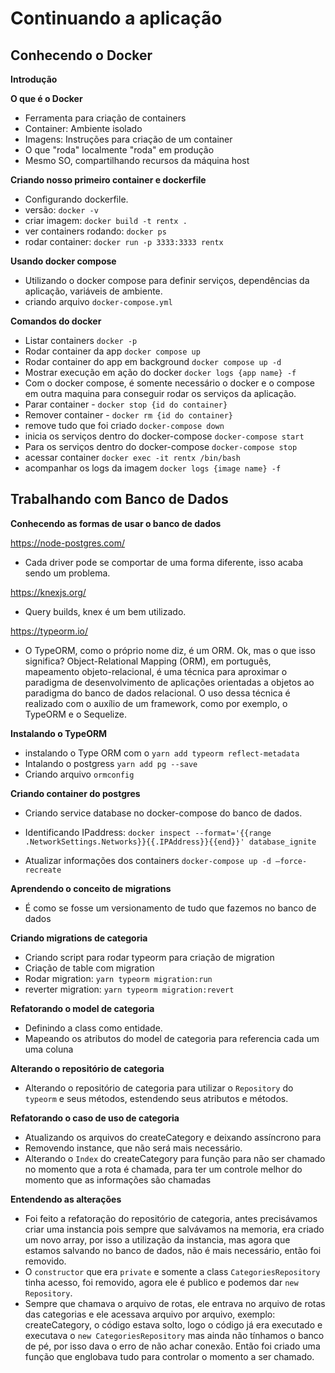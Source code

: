 # Continuando a aplicação

## Conhecendo o Docker

**Introdução**

**O que é o Docker**

- Ferramenta para criação de containers
- Container: Ambiente isolado
- Imagens: Instruções para criação de um container
- O que "roda" localmente "roda" em produção
- Mesmo SO, compartilhando recursos da máquina host

**Criando nosso primeiro container e dockerfile**
- Configurando dockerfile.
- versão: `docker -v`
- criar imagem: `docker build -t rentx .`
- ver containers rodando: `docker ps`
- rodar container: `docker run -p 3333:3333 rentx`

**Usando docker compose**
- Utilizando o docker compose para definir serviços, dependências da aplicação, variáveis de ambiente.
- criando arquivo `docker-compose.yml`

**Comandos do docker**
- Listar containers `docker -p`
- Rodar container da app `docker compose up`
- Rodar container do app em background `docker compose up -d`
- Mostrar execução em ação do docker `docker logs {app name} -f`
- Com o docker compose, é somente necessário o docker e o compose em outra maquina para conseguir rodar os serviços da aplicação.
- Parar container - `docker stop {id do container}`
- Remover container - `docker rm {id do container}`
- remove tudo que foi criado `docker-compose down`
- inicia os serviços dentro do docker-compose `docker-compose start`
- Para os serviços dentro do docker-compose `docker-compose stop`
- acessar container `docker exec -it rentx /bin/bash`
- acompanhar os logs da imagem `docker logs {image name} -f`

## Trabalhando com Banco de Dados

**Conhecendo as formas de usar o banco de dados**

https://node-postgres.com/
- Cada driver pode se comportar de uma forma  diferente, isso acaba sendo um problema.

https://knexjs.org/
- Query builds, knex é um bem utilizado.

https://typeorm.io/
- O TypeORM, como o próprio nome diz, é um ORM. Ok, mas o que isso significa?
Object-Relational Mapping (ORM), em português, mapeamento objeto-relacional, é uma técnica para aproximar o paradigma de desenvolvimento de aplicações orientadas a objetos ao paradigma do banco de dados relacional. O uso dessa técnica é realizado com o auxílio de um framework, como por exemplo, o TypeORM e o Sequelize.

**Instalando o TypeORM**

- instalando o Type ORM com o `yarn add typeorm reflect-metadata`
- Intalando o postgress `yarn add pg --save`
- Criando arquivo `ormconfig`

**Criando container do postgres**

- Criando service database no docker-compose do banco de dados.

- Identificando IPaddress: `docker inspect --format='{{range .NetworkSettings.Networks}}{{.IPAddress}}{{end}}' database_ignite`

- Atualizar informações dos containers `docker-compose up -d —force-recreate`

**Aprendendo o conceito de migrations**

- É como se fosse um versionamento de tudo que fazemos no banco de dados

**Criando migrations de categoria**

- Criando script para rodar typeorm para criação de migration
- Criação de table com migration
- Rodar migration: `yarn typeorm migration:run`
- reverter migration: `yarn typeorm migration:revert`

**Refatorando o model de categoria**
- Definindo a class como entidade.
- Mapeando os atributos do model de categoria para referencia cada um uma coluna

**Alterando o repositório de categoria**
- Alterando o repositório de categoria para utilizar o `Repository` do `typeorm` e seus métodos, estendendo seus atributos e métodos.

**Refatorando o caso de uso de categoria**
- Atualizando os arquivos do createCategory e deixando assíncrono para
- Removendo instance, que não será mais necessário.
- Alterando o `Index` do createCategory para função para não ser chamado no momento que a rota é chamada, para ter um controle melhor do momento que as informações são chamadas

**Entendendo as alterações**
- Foi feito a refatoração do repositório de categoria, antes precisávamos criar uma instancia pois sempre que salvávamos na memoria, era criado um novo array, por isso a utilização da instancia, mas agora que estamos salvando no banco de dados, não é mais necessário, então foi removido.
- O `constructor` que era `private` e somente a class `CategoriesRepository` tinha acesso, foi removido, agora ele é publico e podemos dar `new Repository`.
- Sempre que chamava o arquivo de rotas, ele entrava no arquivo de rotas das categorias e ele acessava arquivo por arquivo, exemplo: createCategory, o código estava solto, logo o código já era executado e executava o `new CategoriesRepository` mas ainda não tínhamos o banco de pé, por isso dava o erro de não achar conexão. Então foi criado uma função que englobava tudo para controlar o momento a ser chamado.

